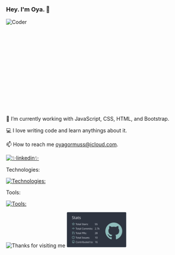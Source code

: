 ### Hey. I'm Oya. 👋

<img src="https://github.com/raghavk16/raghavk16/raw/master/coderman.gif" alt="Coder" height="250" style="max-width: 100%; display: inline-block;" data-target="animated-image.originalImage">

  
👾 I’m currently working with JavaScript, CSS, HTML, and Bootstrap.

💻 I love writing code and learn anythings about it.

📫 How to reach me oyagormuss@icloud.com.

[![✨linkedin✨](https://img.shields.io/badge/Linkedin-000000?style=for-the-badge&logo=Linkedin&logoColor=white)](https://www.linkedin.com/in/oyagormus/)



Technologies:


[![Technologies:](https://skillicons.dev/icons?i=js,html,css,bootstrap)](https://skillicons.dev)

Tools:


[![Tools:](https://skillicons.dev/icons?i=discord,vscode,photoshop,gitlab,github,git,slack,trello)](https://skillicons.dev)





 <img height="120" alt="Thanks for visiting me" width="100%" src="https://raw.githubusercontent.com/BrunnerLivio/brunnerlivio/master/images/marquee.svg" style="max-width: 100%;">








<img src="https://raw.githubusercontent.com/SP-XD/profile-summary-cards/master/profile-summary-card-output/nord_dark/3-stats.svg" width="32.5%" style="max-width: 100%;"> 




<!--
**oyagormus/oyagormus** is a ✨ _special_ ✨ repository because its `README.md` (this file) appears on your GitHub profile.

Here are some ideas to get you started:

- 🔭 I’m currently working on ...
- 🌱 I’m currently learning ...
- 👯 I’m looking to collaborate on ...
- 🤔 I’m looking for help with ...
- 💬 Ask me about ...
- 📫 How to reach me: ...
- 😄 Pronouns: ...
- ⚡ Fun fact: ...
-->
